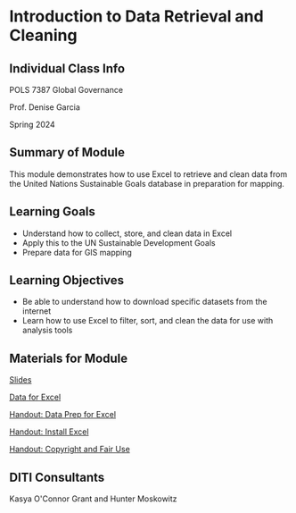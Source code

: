 <h1>Introduction to Data Retrieval and Cleaning</h1>

<h2>Individual Class Info</h2>

POLS 7387 Global Governance 

Prof. Denise Garcia 

Spring 2024

<h2>Summary of Module</h2>

This module demonstrates how to use Excel to retrieve and clean data from the United Nations Sustainable Goals database in preparation for mapping.

<h2>Learning Goals</h2>

* Understand how to collect, store, and clean data in Excel
* Apply this to the UN Sustainable Development Goals 
* Prepare data for GIS mapping

<h2>Learning Objectives</h2>

* Be able to understand how to download specific datasets from the internet
* Learn how to use Excel to filter, sort, and clean the data for use with analysis tools

<h2>Materials for Module</h2>

[Slides](https://github.com/NULabNortheastern/digitalassignmentshowcase/blob/dd7e12e186bbfed9cdc25a6185a45b5eb38ebf1d/mapping/sp24-garcia-pols7387-dataformapping/SP24-Garcia_DataManagement_Excel_Slides.pdf)

[Data for Excel](https://github.com/NULabNortheastern/digitalassignmentshowcase/tree/a3cb838b6910f8ba08fefaf460711208c98d9e20/mapping/sp24-garcia-pols7387-dataformapping/data)

[Handout: Data Prep for Excel](https://github.com/NULabNortheastern/digitalassignmentshowcase/blob/a3cb838b6910f8ba08fefaf460711208c98d9e20/mapping/sp24-garcia-pols7387-dataformapping/Handout-data_prep_excel.pdf)

[Handout: Install Excel](https://github.com/NULabNortheastern/digitalassignmentshowcase/blob/a3cb838b6910f8ba08fefaf460711208c98d9e20/mapping/sp24-garcia-pols7387-dataformapping/handout-install_excel.pdf)

[Handout: Copyright and Fair Use](https://github.com/NULabNortheastern/digitalassignmentshowcase/blob/master/handouts/Copyright-Fair-Use.pdf)

<h2>DITI Consultants</h2>

Kasya O'Connor Grant and Hunter Moskowitz

